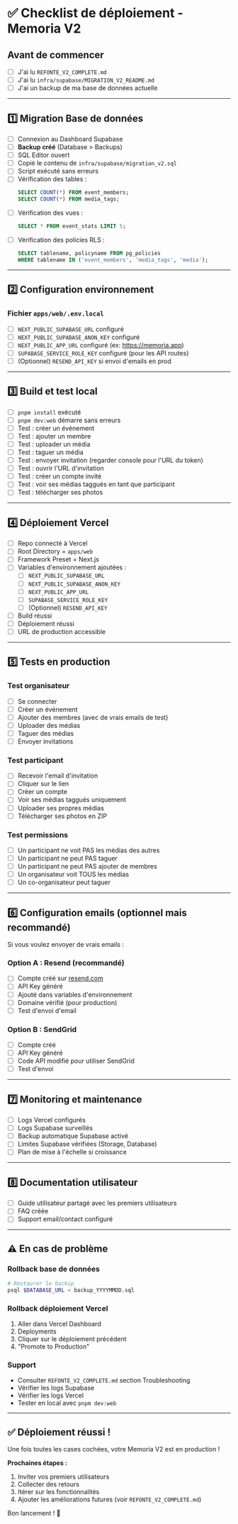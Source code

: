 # ✅ Checklist de déploiement - Memoria V2

## Avant de commencer

- [ ] J'ai lu `REFONTE_V2_COMPLETE.md`
- [ ] J'ai lu `infra/supabase/MIGRATION_V2_README.md`
- [ ] J'ai un backup de ma base de données actuelle

---

## 1️⃣ Migration Base de données

- [ ] Connexion au Dashboard Supabase
- [ ] **Backup créé** (Database > Backups)
- [ ] SQL Editor ouvert
- [ ] Copié le contenu de `infra/supabase/migration_v2.sql`
- [ ] Script exécuté sans erreurs
- [ ] Vérification des tables :
  ```sql
  SELECT COUNT(*) FROM event_members;
  SELECT COUNT(*) FROM media_tags;
  ```
- [ ] Vérification des vues :
  ```sql
  SELECT * FROM event_stats LIMIT 5;
  ```
- [ ] Vérification des policies RLS :
  ```sql
  SELECT tablename, policyname FROM pg_policies 
  WHERE tablename IN ('event_members', 'media_tags', 'media');
  ```

---

## 2️⃣ Configuration environnement

### Fichier `apps/web/.env.local`

- [ ] `NEXT_PUBLIC_SUPABASE_URL` configuré
- [ ] `NEXT_PUBLIC_SUPABASE_ANON_KEY` configuré
- [ ] `NEXT_PUBLIC_APP_URL` configuré (ex: https://memoria.app)
- [ ] `SUPABASE_SERVICE_ROLE_KEY` configuré (pour les API routes)
- [ ] (Optionnel) `RESEND_API_KEY` si envoi d'emails en prod

---

## 3️⃣ Build et test local

- [ ] `pnpm install` exécuté
- [ ] `pnpm dev:web` démarre sans erreurs
- [ ] Test : créer un événement
- [ ] Test : ajouter un membre
- [ ] Test : uploader un média
- [ ] Test : taguer un média
- [ ] Test : envoyer invitation (regarder console pour l'URL du token)
- [ ] Test : ouvrir l'URL d'invitation
- [ ] Test : créer un compte invité
- [ ] Test : voir ses médias taggués en tant que participant
- [ ] Test : télécharger ses photos

---

## 4️⃣ Déploiement Vercel

- [ ] Repo connecté à Vercel
- [ ] Root Directory = `apps/web`
- [ ] Framework Preset = Next.js
- [ ] Variables d'environnement ajoutées :
  - [ ] `NEXT_PUBLIC_SUPABASE_URL`
  - [ ] `NEXT_PUBLIC_SUPABASE_ANON_KEY`
  - [ ] `NEXT_PUBLIC_APP_URL`
  - [ ] `SUPABASE_SERVICE_ROLE_KEY`
  - [ ] (Optionnel) `RESEND_API_KEY`
- [ ] Build réussi
- [ ] Déploiement réussi
- [ ] URL de production accessible

---

## 5️⃣ Tests en production

### Test organisateur
- [ ] Se connecter
- [ ] Créer un événement
- [ ] Ajouter des membres (avec de vrais emails de test)
- [ ] Uploader des médias
- [ ] Taguer des médias
- [ ] Envoyer invitations

### Test participant
- [ ] Recevoir l'email d'invitation
- [ ] Cliquer sur le lien
- [ ] Créer un compte
- [ ] Voir ses médias taggués uniquement
- [ ] Uploader ses propres médias
- [ ] Télécharger ses photos en ZIP

### Test permissions
- [ ] Un participant ne voit PAS les médias des autres
- [ ] Un participant ne peut PAS taguer
- [ ] Un participant ne peut PAS ajouter de membres
- [ ] Un organisateur voit TOUS les médias
- [ ] Un co-organisateur peut taguer

---

## 6️⃣ Configuration emails (optionnel mais recommandé)

Si vous voulez envoyer de vrais emails :

### Option A : Resend (recommandé)
- [ ] Compte créé sur [resend.com](https://resend.com)
- [ ] API Key généré
- [ ] Ajouté dans variables d'environnement
- [ ] Domaine vérifié (pour production)
- [ ] Test d'envoi d'email

### Option B : SendGrid
- [ ] Compte créé
- [ ] API Key généré
- [ ] Code API modifié pour utiliser SendGrid
- [ ] Test d'envoi

---

## 7️⃣ Monitoring et maintenance

- [ ] Logs Vercel configurés
- [ ] Logs Supabase surveillés
- [ ] Backup automatique Supabase activé
- [ ] Limites Supabase vérifiées (Storage, Database)
- [ ] Plan de mise à l'échelle si croissance

---

## 8️⃣ Documentation utilisateur

- [ ] Guide utilisateur partagé avec les premiers utilisateurs
- [ ] FAQ créée
- [ ] Support email/contact configuré

---

## ⚠️ En cas de problème

### Rollback base de données
```bash
# Restaurer le backup
psql $DATABASE_URL < backup_YYYYMMDD.sql
```

### Rollback déploiement Vercel
1. Aller dans Vercel Dashboard
2. Deployments
3. Cliquer sur le déploiement précédent
4. "Promote to Production"

### Support
- Consulter `REFONTE_V2_COMPLETE.md` section Troubleshooting
- Vérifier les logs Supabase
- Vérifier les logs Vercel
- Tester en local avec `pnpm dev:web`

---

## ✅ Déploiement réussi !

Une fois toutes les cases cochées, votre Memoria V2 est en production !

**Prochaines étapes :**
1. Inviter vos premiers utilisateurs
2. Collecter des retours
3. Itérer sur les fonctionnalités
4. Ajouter les améliorations futures (voir `REFONTE_V2_COMPLETE.md`)

Bon lancement ! 🚀
